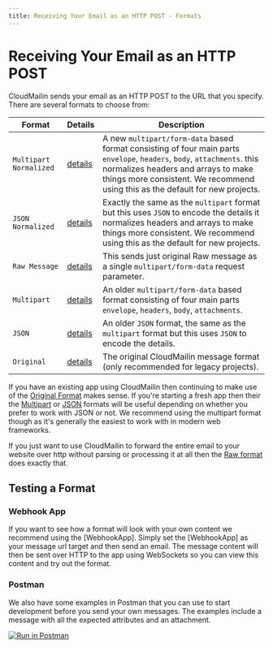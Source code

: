 ```yaml
---
title: Receiving Your Email as an HTTP POST - Formats
---
```


# Receiving Your Email as an HTTP POST

CloudMailin sends your email as an HTTP POST to the URL that you specify. There are several formats to choose from:

| Format                 | Details                                             | Description                                                                                      |
|------------------------|-----------------------------------------------------|--------------------------------------------------------------------------------------------------|
| `Multipart Normalized` | [details](/http_post_formats/multipart_normalized/) | A new `multipart/form-data` based format consisting of four main parts `envelope`, `headers`, `body`, `attachments`. this normalizes headers and arrays to make things more consistent. We recommend using this as the default for new projects. |
| `JSON Normalized`      | [details](/http_post_formats/json_normalized/)      | Exactly the same as the `multipart` format but this uses `JSON` to encode the details it normalizes headers and arrays to make things more consistent. We recommend using this as the default for new projects. |                                                                                        |
| `Raw Message`          | [details](/http_post_formats/raw/)                  | This sends just original Raw message as a single `multipart/form-data` request parameter.        |
| `Multipart`            | [details](/http_post_formats/multipart/)            | An older `multipart/form-data` based format consisting of four main parts `envelope`, `headers`, `body`, `attachments`. |
| `JSON`                 | [details](/http_post_formats/json/)                 | An older `JSON` format, the same as the `multipart` format but this uses `JSON` to encode the details.           |
| `Original`             | [details](/http_post_formats/original/)             | The original CloudMailin message format (only recommended for legacy projects).                  |

If you have an existing app using CloudMailin then continuing to make use of the [Original Format](/http_post_formats/original/) makes sense. If you're starting a fresh app then their the [Multipart](/http_post_formats/multipart/) or [JSON](/http_post_formats/json/) formats will be useful depending on whether you prefer to work with JSON or not. We recommend using the multipart format though as it's generally the easiest to work with in modern web frameworks.

If you just want to use CloudMailin to forward the entire email to your website over http without parsing or processing it at all then the [Raw format](/http_post_formats/raw/) does exactly that.

## Testing a Format

### Webhook App

If you want to see how a format will look with your own content we recommend using the [WebhookApp]. Simply set the [WebhookApp] as your message url target and then send an email. The message content will then be sent over HTTP to the app using WebSockets so you can view this content and try out the format.

### Postman

We also have some examples in Postman that you can use to start development before you send your
own messages. The examples include a message with all the expected attributes and an attachment.

[![Run in Postman](https://run.pstmn.io/button.svg)](https://app.getpostman.com/run-collection/93865eabe09f106dacad)
